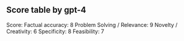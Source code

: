 ## Score table by gpt-4
Score: 
Factual accuracy: 8
Problem Solving / Relevance: 9
Novelty / Creativity: 6
Specificity: 8
Feasibility: 7